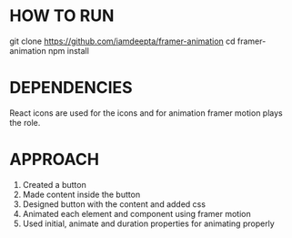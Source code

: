 # HOW TO RUN

git clone https://github.com/iamdeepta/framer-animation
cd framer-animation
npm install

# DEPENDENCIES

React icons are used for the icons and for animation framer motion plays the role.

# APPROACH

1. Created a button
2. Made content inside the button
3. Designed button with the content and added css
4. Animated each element and component using framer motion
5. Used initial, animate and duration properties for animating properly
